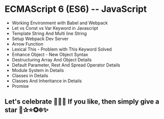 # ECMAScript 6 (ES6)  --  JavaScript

- Working Environment with Babel and Webpack
- Let vs Const vs Var Keyword in Javascript
- Template String And Multi line String
- Setup Webpack Dev Server
- Arrow Function
- Lexical This - Problem with This Keyword Solved
- Enhance Object - New Object Syntax
- Destructuring Array And Object Details
- Default Parameter, Rest And Spread Operator Details
- Module System in Details
- Classes in Details
- Classes And Inheritance in Details
- Promise

## Let's celebrate 🍕🍰🍕 If you like, then simply give a star 🌟✰⭐✪🔯✨
